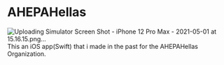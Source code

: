 # AHEPAHellas
![Uploading Simulator Screen Shot - iPhone 12 Pro Max - 2021-05-01 at 15.16.15.png…]()
This an iOS app(Swift) that i made in the past for the AHEPAHellas Organization.
